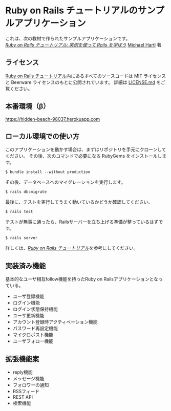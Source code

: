 # Ruby on Rails チュートリアルのサンプルアプリケーション

これは、次の教材で作られたサンプルアプリケーションです。   
[*Ruby on Rails チュートリアル: 実例を使って Rails を学ぼう*](http://railstutorial.jp/)
[Michael Hartl](http://www.michaelhartl.com/) 著

## ライセンス

[Ruby on Rails チュートリアル](http://railstutorial.jp/)内にあるすべてのソースコードは
MIT ライセンスと Beerware ライセンスのもとに公開されています。
詳細は [LICENSE.md](LICENSE.md) をご覧ください。

## 本番環境（β）

https://hidden-beach-98037.herokuapp.com

## ローカル環境での使い方

このアプリケーションを動かす場合は、まずはリポジトリを手元にクローンしてください。
その後、次のコマンドで必要になる RubyGems をインストールします。

```
$ bundle install --without production
```

その後、データベースへのマイグレーションを実行します。

```
$ rails db:migrate
```

最後に、テストを実行してうまく動いているかどうか確認してください。

```
$ rails test
```

テストが無事に通ったら、Railsサーバーを立ち上げる準備が整っているはずです。

```
$ rails server
```

詳しくは、[*Ruby on Rails チュートリアル*](http://railstutorial.jp/)を参考にしてください。


## 実装済み機能

基本的なユーザ相互follow機能を持ったRuby on Railsアプリケーションとなっている。

- ユーザ登録機能
- ログイン機能
- ログイン状態保持機能
- ユーザ更新機能
- アカウント登録時アクティベーション機能
- パスワード再設定機能
- マイクロポスト機能
- ユーザフォロー機能


## 拡張機能案

- reply機能
- メッセージ機能
- フォロワーの通知
- RSSフィード
- REST API
- 検索機能